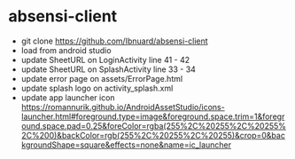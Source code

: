 # absensi-client

- git clone https://github.com/Ibnuard/absensi-client
- load from android studio
- update SheetURL on LoginActivity line 41 - 42
- update SheetURL on SplashActivity line 33 - 34
- update error page on assets/ErrorPage.html
- update splash logo on activity_splash.xml
- update app launcher icon https://romannurik.github.io/AndroidAssetStudio/icons-launcher.html#foreground.type=image&foreground.space.trim=1&foreground.space.pad=0.25&foreColor=rgba(255%2C%20255%2C%20255%2C%200)&backColor=rgb(255%2C%20255%2C%20255)&crop=0&backgroundShape=square&effects=none&name=ic_launcher
